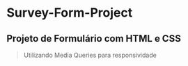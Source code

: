 # Survey-Form-Project
## Projeto de Formulário com HTML e CSS
>Utilizando Media Queries para responsividade
